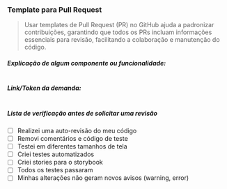### Template para Pull Request
> Usar templates de Pull Request (PR) no GitHub ajuda a padronizar contribuições, garantindo que todos os PRs incluam informações essenciais para revisão, facilitando a colaboração e manutenção do código.

##### Explicação de algum componente ou funcionalidade:<br><br>

##### Link/Token da demanda:<br><br>

##### Lista de verificação antes de solicitar uma revisão
- [ ] Realizei uma auto-revisão do meu código
- [ ] Removi comentários e código de teste
- [ ] Testei em diferentes tamanhos de tela
- [ ] Criei testes automatizados
- [ ] Criei stories para o storybook
- [ ] Todos os testes passaram
- [ ] Minhas alterações não geram novos avisos (warning, error)

[^1]: Este template de PR está em constante aprimoramento para otimizar o processo, e todos os desenvolvedores podem contribuir para sua melhoria contínua.
